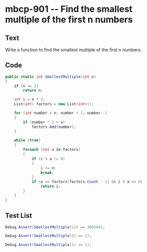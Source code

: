 # mbcp-901 -- Find the smallest multiple of the first n numbers

## Text

Write a function to find the smallest multiple of the first n numbers.

## Code

```csharp
public static int SmallestMultiple(int n)
{
    if (n <= 2)
        return n;

    int i = n * 2;
    List<int> factors = new List<int>();

    for (int number = n; number > 1; number--)
    {
        if (number * 2 > n)
            factors.Add(number);
    }

    while (true)
    {
        foreach (int a in factors)
        {
            if (i % a != 0)
            {
                i += n;
                break;
            }
            if (a == factors[factors.Count - 1] && i % a == 0)
                return i;
        }
    }
}
```

## Test List

```csharp
Debug.Assert(SmallestMultiple(13) == 360360);
```

```csharp
Debug.Assert(SmallestMultiple(2) == 2);
```

```csharp
Debug.Assert(SmallestMultiple(1) == 1);
```
